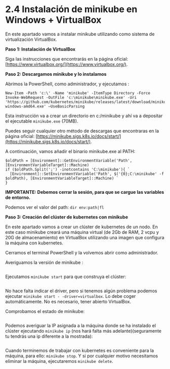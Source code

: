 # 2.4 Instalación de minikube en Windows + VirtualBox

En este apartado vamos a instalar minikube utilizando como sistema de virtualización VirtualBox.

**Paso 1: Instalación de VirtualBox**

Siga las instrucciones que encontrarás en la página oficial: [https://www.virtualbox.org/](https://www.virtualbox.org/).

**Paso 2: Descargamos minikube y lo instalamos**

Abrimos la PowerShell, como administrador, y ejecutamos :

```
New-Item -Path 'c:\' -Name 'minikube' -ItemType Directory -Force
Invoke-WebRequest -OutFile 'c:\minikube\minikube.exe' -Uri 'https://github.com/kubernetes/minikube/releases/latest/download/minikube-windows-amd64.exe' –UseBasicParsing
```

Esta instrucción va a crear un directorio en c:/minikube y ahí va a depositar el ejecutable `minikube.exe` (70MB).

Puedes seguir cualquier otro método de descargas que encontraras en la página oficial: [https://minikube.sigs.k8s.io/docs/start/](https://minikube.sigs.k8s.io/docs/start/).

A continuación, vamos añadir el binario minikube.exe al PATH:

```
$oldPath = [Environment]::GetEnvironmentVariable('Path', [EnvironmentVariableTarget]::Machine)
if ($oldPath.Split(';') -inotcontains 'C:\minikube'){ `
  [Environment]::SetEnvironmentVariable('Path', $('{0};C:\minikube' -f $oldPath), [EnvironmentVariableTarget]::Machine) `
}
```

**IMPORTANTE: Debemos cerrar la sesión, para que se cargue las variables de entorno.**

Podemos ver el valor del path: `dir env:path|fl`

**Paso 3: Creación del clúster de kubernetes con minikube**

En este apartado vamos a crear un clúster de kubernetes de un nodo. En este caso minikube creará una máquina virtual (de 2Gb de RAM, 2 vcpu y 20G de almacenamiento) en VirtualBox utilizando una imagen que configura la máquina con kubernetes.

Cerramos el terminal PowerShell y la volvemos abrir como administrador.

Averiguamos la versión de minikube :

<figure><img src="../../.gitbook/assets/newwin1.png" alt=""><figcaption></figcaption></figure>

Ejecutamos `minikube start` para que construya el clúster:

<figure><img src="../../.gitbook/assets/newwin2.png" alt=""><figcaption></figcaption></figure>

No hace falta indicar el driver, pero si tenemos algún problema podemos ejecutar `minikube start - -driver=virtualbox`. Lo debe coger automáticamente. No es necesario, tener abierto VirtualBox.

Comprobamos el estado de minikube:

<figure><img src="../../.gitbook/assets/newwin3.png" alt=""><figcaption></figcaption></figure>

Podemos averiguar la IP asignada a la máquina donde se ha instalado el clúster ejecutando `minikube ip` (nos hará falta más adelante)(seguramente tu tendrás una ip diferente a la mostrada):

<figure><img src="../../.gitbook/assets/newwin4.png" alt=""><figcaption></figcaption></figure>

Cuando terminemos de trabajar con kubernetes es conveniente para la máquina, para ello: `minikube stop`. Y si por cualquier motivo necesitamos eliminar la máquina, ejecutaremos `minikube delete`.
